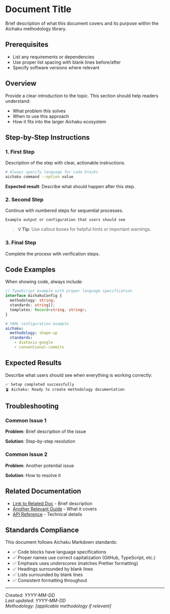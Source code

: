 # Document Title

Brief description of what this document covers and its purpose within the Aichaku methodology library.

## Prerequisites

- List any requirements or dependencies
- Use proper list spacing with blank lines before/after
- Specify software versions where relevant

## Overview

Provide a clear introduction to the topic. This section should help readers understand:

- What problem this solves
- When to use this approach
- How it fits into the larger Aichaku ecosystem

## Step-by-Step Instructions

### 1. First Step

Description of the step with clear, actionable instructions.

```bash
# Always specify language for code blocks
aichaku command --option value
```

**Expected result**: Describe what should happen after this step.

### 2. Second Step

Continue with numbered steps for sequential processes.

```text
Example output or configuration that users should see
```

> **💡 Tip**: Use callout boxes for helpful hints or important warnings.

### 3. Final Step

Complete the process with verification steps.

## Code Examples

When showing code, always include:

```TypeScript
// TypeScript example with proper language specification
interface AichakuConfig {
  methodology: string;
  standards: string[];
  templates: Record<string, string>;
}
```

```yaml
# YAML configuration example
aichaku:
  methodology: shape-up
  standards:
    - diataxis-google
    - conventional-commits
```

## Expected Results

Describe what users should see when everything is working correctly:

```text
✅ Setup completed successfully
🪴 Aichaku: Ready to create methodology documentation
```

## Troubleshooting

### Common Issue 1

**Problem**: Brief description of the issue

**Solution**: Step-by-step resolution

### Common Issue 2

**Problem**: Another potential issue

**Solution**: How to resolve it

## Related Documentation

- [Link to Related Doc](url) - Brief description
- [Another Relevant Guide](url) - What it covers
- [API Reference](url) - Technical details

## Standards Compliance

This document follows Aichaku Markdown standards:

- ✅ Code blocks have language specifications
- ✅ Proper names use correct capitalization (GitHub, TypeScript, etc.)
- ✅ Emphasis uses _underscores_ (matches Prettier formatting)
- ✅ Headings surrounded by blank lines
- ✅ Lists surrounded by blank lines
- ✅ Consistent formatting throughout

---

_Created: YYYY-MM-DD_\
_Last updated: YYYY-MM-DD_\
_Methodology: [applicable methodology if relevant]_
